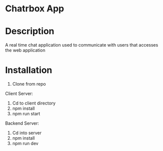 # Chatrbox App

# Description

A real time chat application used to communicate with users that accesses the web application

# Installation

1. Clone from repo

Client Server:

1. Cd to client directory
2. npm install
3. npm run start

Backend Server:

1. Cd into server
2. npm install
3. npm run dev
